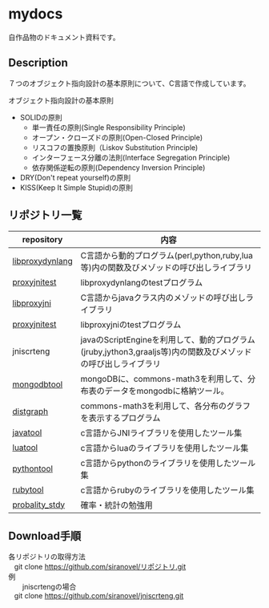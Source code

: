 mydocs
======
自作品物のドキュメント資料です。

## Description ##
７つのオブジェクト指向設計の基本原則について、C言語で作成しています。  

オブジェクト指向設計の基本原則  
  - SOLIDの原則
    - 単一責任の原則(Single Responsibility Principle)
    - オープン・クローズドの原則(Open-Closed Principle)
    - リスコフの置換原則（Liskov Substitution Principle)
    - インターフェース分離の法則(Interface Segregation Principle)
    - 依存関係逆転の原則(Dependency Inversion Principle)
  - DRY(Don't repeat yourself)の原則
  - KISS(Keep It Simple Stupid)の原則

## リポジトリ一覧 ##

|repository           |内容                                                                                   |
|-------------------|---------------------------------------------------------------------------------------|
|[libproxydynlang](proxydynlang/lib) |C言語から動的プログラム(perl,python,ruby,lua等)内の関数及びメゾッドの呼び出しライブラリ|
|[proxyjnitest](proxydynlang/test)   |libproxydynlangのtestプログラム                                                        |
|[libproxyjni](proxyjni/lib)         |C言語からjavaクラス内のメゾッドの呼び出しライブラリ                                    |
|[proxyjnitest](proxyjni/test)       |libproxyjniのtestプログラム                                                            |
|jniscrteng                          |javaのScriptEngineを利用して、動的プログラム(jruby,jython3,graaljs等)内の関数及びメゾッドの呼び出しライブラリ|
|[mongodbtool](mongodbtool/)         |mongoDBに、commons-math3を利用して、分布表のデータをmongodbに格納ツール。              |
|[distgraph](distgraph/)             |commons-math3を利用して、各分布のグラフを表示するプログラム                            |
|[javatool](javatool/)               |c言語からJNIライブラリを使用したツール集                                               |
|[luatool](luatool/)                 |c言語からluaのライブラリを使用したツール集                                             |
|[pythontool](pythontool/)           |c言語からpythonのライブラリを使用したツール集                                          |
|[rubytool](rubytool/)               |c言語からrubyのライブラリを使用したツール集                                            |
|[probality_stdy](probablty/)        |確率・統計の勉強用                                                                     |


## Download手順 ##

各リポジトリの取得方法  
    git clone https://github.com/siranovel/リポジトリ.git  
例  
　　jniscrtengの場合  
    git clone https://github.com/siranovel/jniscrteng.git  


